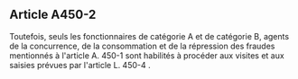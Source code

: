 Article A450-2
----
Toutefois, seuls les fonctionnaires de catégorie A et de catégorie B, agents de
la concurrence, de la consommation et de la répression des fraudes mentionnés à
l'article A. 450-1 sont habilités à procéder aux visites et aux saisies prévues
par l'article L. 450-4 .

